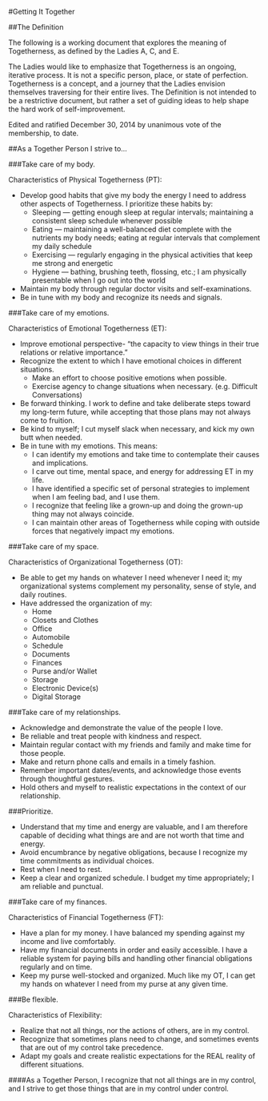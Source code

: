 #Getting It Together

##The Definition

The following is a working document that explores the meaning of Togetherness, as defined by the Ladies A, C, and E.

The Ladies would like to emphasize that Togetherness is an ongoing, iterative process. It is not a specific person, place, or state of perfection. Togetherness is a concept, and a journey that the Ladies envision themselves traversing for their entire lives. The Definition is not intended to be a restrictive document, but rather a set of guiding ideas to help shape the hard work of self-improvement.

Edited and ratified December 30, 2014 by unanimous vote of the membership, to date.

##As a Together Person I strive to…

###Take care of my body.

Characteristics of Physical Togetherness (PT):

* Develop good habits that give my body the energy I need to address other aspects of Togetherness.  I prioritize these habits by:
  - Sleeping — getting enough sleep at regular intervals; maintaining a consistent sleep schedule whenever possible
  - Eating — maintaining a well-balanced diet complete with the nutrients my body needs; eating at regular intervals that complement my daily schedule
  - Exercising — regularly engaging in the physical activities that keep me strong and energetic
  - Hygiene — bathing, brushing teeth, flossing, etc.; I am physically presentable when I go out into the world
* Maintain my body through regular doctor visits and self-examinations.
* Be in tune with my body and recognize its needs and signals.

###Take care of my emotions.

Characteristics of Emotional Togetherness (ET):

* Improve emotional perspective- “the capacity to view things in their true relations or relative importance.”
* Recognize the extent to which I have emotional choices in different situations.
  - Make an effort to choose positive emotions when possible.
  - Exercise agency to change situations when necessary. (e.g. Difficult Conversations)
* Be forward thinking. I work to define and take deliberate steps toward my long-term future, while accepting that those plans may not always come to fruition.
* Be kind to myself; I cut myself slack when necessary, and kick my own butt when needed.
* Be in tune with my emotions.  This means:
  - I can identify my emotions and take time to contemplate their causes and implications.
  - I carve out time, mental space, and energy for addressing ET in my life.
  - I have identified a specific set of personal strategies to implement when I am feeling bad, and I use them.
  - I recognize that feeling like a grown-up and doing the grown-up thing may not always coincide.
  - I can maintain other areas of Togetherness while coping with outside forces that negatively impact my emotions.

###Take care of my space.

Characteristics of Organizational Togetherness (OT):

* Be able to get my hands on whatever I need whenever I need it; my organizational systems complement my personality, sense of style, and daily routines.
* Have addressed the organization of my:
  - Home
  - Closets and Clothes
  - Office
  - Automobile
  - Schedule
  - Documents
  - Finances
  - Purse and/or Wallet
  - Storage
  - Electronic Device(s)
  - Digital Storage

###Take care of my relationships.

* Acknowledge and demonstrate the value of the people I love.
* Be reliable and treat people with kindness and respect.
* Maintain regular contact with my friends and family and make time for those people.
* Make and return phone calls and emails in a timely fashion.
* Remember important dates/events, and acknowledge those events through thoughtful gestures.
* Hold others and myself to realistic expectations in the context of our relationship.

###Prioritize.

* Understand that my time and energy are valuable, and I am therefore capable of deciding what things are and are not worth that time and energy.
* Avoid encumbrance by negative obligations, because I recognize my time commitments as individual choices.
* Rest when I need to rest.
* Keep a clear and organized schedule.  I budget my time appropriately; I am reliable and punctual.

###Take care of my finances.

Characteristics of Financial Togetherness (FT):

* Have a plan for my money.  I have balanced my spending against my income and live comfortably.
* Have my financial documents in order and easily accessible.  I have a reliable system for paying bills and handling other financial obligations regularly and on time.
* Keep my purse well-stocked and organized.  Much like my OT, I can get my hands on whatever I need from my purse at any given time.

###Be flexible.

Characteristics of Flexibility:

* Realize that not all things, nor the actions of others, are in my control.
* Recognize that sometimes plans need to change, and sometimes events that are out of my control take precedence.
* Adapt my goals and create realistic expectations for the REAL reality of different situations.

####As a Together Person, I recognize that not all things are in my control, and I strive to get those things that are in my control under control.